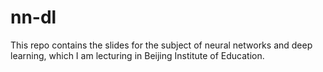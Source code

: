 # nn-dl
This repo contains the slides for the subject of neural networks and deep learning, which I am lecturing in Beijing Institute of Education.
